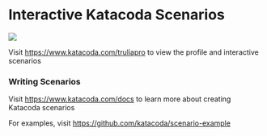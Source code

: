# Interactive Katacoda Scenarios

[![](http://shields.katacoda.com/katacoda/truliapro/count.svg)](https://www.katacoda.com/truliapro "Get your profile on Katacoda.com")

Visit https://www.katacoda.com/truliapro to view the profile and interactive scenarios

### Writing Scenarios
Visit https://www.katacoda.com/docs to learn more about creating Katacoda scenarios

For examples, visit https://github.com/katacoda/scenario-example
